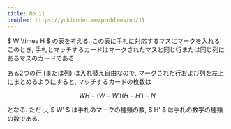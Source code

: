 ```yaml
---
title: No.11
problem: https://yukicoder.me/problems/no/11
---
```

$ W \times H $ の表を考える. この表に手札に対応するマスにマークを入れる. このとき, 手札とマッチするカードはマークされたマスと同じ行または同じ列にあるマスのカードである.

ある2つの行 (または列) は入れ替え自由なので, マークされた行および列を左上にまとめるようにすると, マッチするカードの枚数は

$$
WH - (W-W')(H-H') - N
$$

となる. ただし, $ W' $ は手札のマークの種類の数, $ H' $ は手札の数字の種類の数である.
